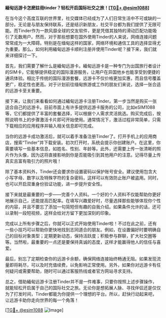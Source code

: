 **緬甸远游卡怎麽註冊tinder？轻松开启国际社交之旅！[[TG💪+ @esim1088](https://t.me/s/esim1088)]**

在当今这个高度互联的世界里，社交媒体已经成为了人们日常生活中不可或缺的一部分。无论是与朋友保持联系，还是结识新朋友，社交平台都为我们提供了无限可能。而Tinder作为一款风靡全球的交友软件，更是凭借其独特的滑动匹配功能吸引了无数用户。然而，对于那些想要在国外使用Tinder的人来说，网络连接问题常常成为一大障碍。特别是在缅甸这样的国家，网络环境和通信工具的选择显得尤为重要。那么，如何利用緬甸远游卡顺利注册并使用Tinder呢？接下来，我们就来详细探讨一下。

首先，我们需要了解什么是緬甸远游卡。緬甸远游卡是一种专门为出国旅行者设计的SIM卡，它能够提供稳定的国际漫游服务，让用户在异国他乡也能享受到便捷的通讯体验。相比于传统的国际漫游套餐，远游卡不仅价格更加实惠，而且信号覆盖更广，稳定性也更高。对于计划前往缅甸旅游或工作的朋友们来说，选择一张合适的远游卡至关重要。

接下来，让我们来看看如何通过緬甸远游卡注册Tinder。第一步当然是购买一张适合自己的远游卡。目前市面上有许多提供远游卡服务的公司，比如eSIM1088等，它们都提供了丰富的套餐选择，可以根据个人需求灵活挑选。购买完成后，按照说明书上的步骤激活卡片即可开始使用。通常情况下，激活过程非常简单，只需下载相应的应用程序并输入相关信息即可完成。

当你的远游卡成功激活后，就可以着手准备注册Tinder了。打开手机上的应用商店，搜索“Tinder”并下载安装。初次打开时，系统会提示你创建账户。在这里，你需要填写一些基本信息，如姓名、性别、年龄等。此外，还需要上传一张清晰的照片作为头像，因为这将直接影响到你是否能吸引到其他用户的注意。记得尽量上传真实且富有吸引力的照片哦！

除了基本资料外，Tinder还会要求你设置密码以保护账号安全。建议使用包含大小写字母、数字以及特殊字符的复杂密码，这样可以有效防止账户被盗用。同时，也可以开启双重身份验证功能，进一步提升安全性。

接下来就是最重要的一步——完善个人资料。一个好的个人资料不仅能帮助你更好地展示自己，还能提高匹配率。在填写兴趣爱好时，尽量选择那些能够体现你个性的内容，并且不要忘了添加一句简短但有趣的自我介绍。如果条件允许的话，还可以录制一段短视频，这样会给对方留下更加深刻的印象。

完成以上所有步骤之后，你就可以正式开始使用Tinder啦！不过在此之前，还有一些小技巧可以帮助你更快地找到志同道合的朋友。例如，在设置偏好时要明确自己的目标对象类型；定期更新动态，保持活跃度；积极参与群聊，扩大社交圈等等。当然啦，最重要的一点还是要保持真诚的态度，这样才能赢得他人的信任与喜爱。

最后，别忘了定期检查你的远游卡余额，确保网络连接始终畅通无阻。如果发现流量即将耗尽，可以及时充值续费，以免影响正常使用。另外，如果你对远游卡有任何疑问或需要帮助，随时可以通过客服热线或者官方网站寻求支持。

总之，借助緬甸远游卡注册Tinder并不是一件难事，只要你按照上述步骤操作，就能轻松开启属于自己的国际社交之旅。无论你是想拓展人脉、寻找伴侣还是仅仅为了打发时间，Tinder都能为你提供一个理想的平台。所以，赶快行动起来吧，让远游卡助你走向世界的每一个角落！

[[TG💪+ @esim1088](https://t.me/s/esim1088) ![Image](https://i.postimg.cc/4NQfJmqS/Snipaste-2025-05-13-00-14-12.png)]